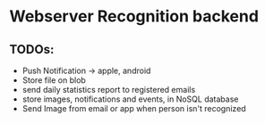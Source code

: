 # Webserver Recognition backend

## TODOs:

- Push Notification -> apple, android
- Store file on blob
- send daily statistics report to registered emails
- store images, notifications and events, in NoSQL database
- Send Image from email or app when person isn't recognized
